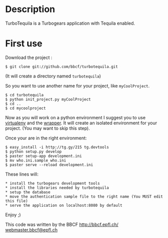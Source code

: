 Description
====================
TurboTequila is a Turbogears application with Tequila enabled.

First use
=====================
Download the project :

    $ git clone git://github.com/bbcf/turbotequila.git

(It will create a directory named `turbotequila`)

So you want to use another name for your project, like `myCoolProject`.

    $ cd turbotequila
    $ python init_project.py myCoolProject
    $ cd ..
    $ cd mycoolproject

Now as you will work on a python environment I suggest you to use [virtualenv](http://example.net) and the [wrapper](http://www.doughellmann.com/projects/virtualenvwrapper).
It will create an isolated environment for your project. (You may want to skip this step).

Once your are in the right environment:

    $ easy_install -i http://tg.gy/215 tg.devtools
    $ python setup.py develop
    $ paster setup-app development.ini
    $ mv who.ini.sample who.ini
    $ paster serve --reload development.ini

These lines will:
    
    * install the turbogears development tools
    * install the libraries needed by turbotequila
    * setup the database
    * move the authentication sample file to the right name (You MUST edit this file)
    * serve the application on localhost:8080 by default


Enjoy ;)


 This code was written by the BBCF
 http://bbcf.epfl.ch/              
 webmaster.bbcf@epfl.ch            

